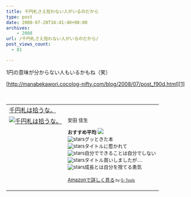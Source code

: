 ```yaml
---
title: 千円札さえ拾わない人がいるのだから
type: post
date: 2008-07-20T16:41:40+00:00
archives:
    - 2008
url: /千円札さえ拾わない人がいるのだから/
post_views_count:
  - 81

---
```

1円の意味が分からない人もいるかもね（笑）

[http://manabekawori.cocolog-nifty.com/blog/2008/07/post_f90d.html][1]

&nbsp;

<table cellpadding="5" border="0">
  <tr>
    <td colspan="2">
      <a href="http://www.amazon.co.jp/%E5%8D%83%E5%86%86%E6%9C%AD%E3%81%AF%E6%8B%BE%E3%81%86%E3%81%AA%E3%80%82-%E5%AE%89%E7%94%B0-%E4%BD%B3%E7%94%9F/dp/4763196804%3FSubscriptionId%3D0G91FPYVW6ZGWBH4Y9G2%26tag%3Dkonnokiyotaka-22%26linkCode%3Dxm2%26camp%3D2025%26creative%3D165953%26creativeASIN%3D4763196804" target="_blank">千円札は拾うな。</a><img height="1" alt="" src="http://www.assoc-amazon.jp/e/ir?t=konnokiyotaka-22&l=ur2&o=9" width="1" border="0" />
    </td>
  </tr>
  
  <tr>
    <td valign="top">
      <a href="http://www.amazon.co.jp/%E5%8D%83%E5%86%86%E6%9C%AD%E3%81%AF%E6%8B%BE%E3%81%86%E3%81%AA%E3%80%82-%E5%AE%89%E7%94%B0-%E4%BD%B3%E7%94%9F/dp/4763196804%3FSubscriptionId%3D0G91FPYVW6ZGWBH4Y9G2%26tag%3Dkonnokiyotaka-22%26linkCode%3Dxm2%26camp%3D2025%26creative%3D165953%26creativeASIN%3D4763196804" target="_blank"><img alt="千円札は拾うな。" src="https://i2.wp.com/ecx.images-amazon.com/images/I/512Z4J31PZL._SL160_.jpg" border="0" data-recalc-dims="1" /></a>
    </td>
    <td valign="top">
      <font size="-1">安田 佳生</p>
      <p>
        <strong>おすすめ平均</strong> <img src="https://i2.wp.com/g-images.amazon.com/images/G/01/detail/stars-3-5.gif" data-recalc-dims="1" /><br /><img alt="stars" src="https://i2.wp.com/g-images.amazon.com/images/G/01/detail/stars-4-0.gif" data-recalc-dims="1" />グッときた本<br /><img alt="stars" src="https://i2.wp.com/g-images.amazon.com/images/G/01/detail/stars-4-0.gif" data-recalc-dims="1" />タイトルに惹かれて<br /><img alt="stars" src="https://i0.wp.com/g-images.amazon.com/images/G/01/detail/stars-3-0.gif" data-recalc-dims="1" />自分でできることは自分でしない<br /><img alt="stars" src="https://i0.wp.com/g-images.amazon.com/images/G/01/detail/stars-1-0.gif" data-recalc-dims="1" />タイトル買いしましたが‥‥<br /><img alt="stars" src="https://i2.wp.com/g-images.amazon.com/images/G/01/detail/stars-4-0.gif" data-recalc-dims="1" />成長とは自分を捨てる勇気
      </p>
      <p>
        <a href="http://www.amazon.co.jp/%E5%8D%83%E5%86%86%E6%9C%AD%E3%81%AF%E6%8B%BE%E3%81%86%E3%81%AA%E3%80%82-%E5%AE%89%E7%94%B0-%E4%BD%B3%E7%94%9F/dp/4763196804%3FSubscriptionId%3D0G91FPYVW6ZGWBH4Y9G2%26tag%3Dkonnokiyotaka-22%26linkCode%3Dxm2%26camp%3D2025%26creative%3D165953%26creativeASIN%3D4763196804" target="_blank">Amazonで詳しく見る</a></font><font size="-2"> by <a href="http://www.goodpic.com/mt/aws/index.html">G-Tools</a></font></td> </tr> </tbody> </table>

 [1]: http://manabekawori.cocolog-nifty.com/blog/2008/07/post_f90d.html "http://manabekawori.cocolog-nifty.com/blog/2008/07/post_f90d.html"